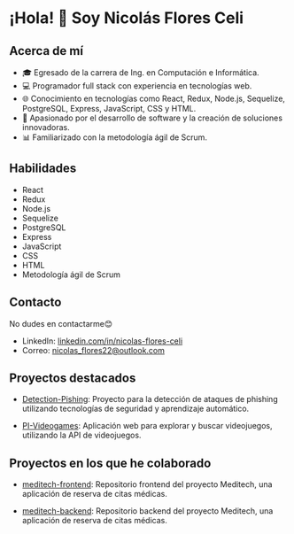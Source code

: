# ¡Hola! 👋 Soy Nicolás Flores Celi

## Acerca de mí
- 🎓 Egresado de la carrera de Ing. en Computación e Informática.
- 💻 Programador full stack con experiencia en tecnologías web.
- 🌐 Conocimiento en tecnologías como React, Redux, Node.js, Sequelize, PostgreSQL, Express, JavaScript, CSS y HTML.
- 🚀 Apasionado por el desarrollo de software y la creación de soluciones innovadoras.
- 📊 Familiarizado con la metodología ágil de Scrum.

## Habilidades
- React
- Redux
- Node.js
- Sequelize
- PostgreSQL
- Express
- JavaScript
- CSS
- HTML
- Metodología ágil de Scrum

## Contacto
No dudes en contactarme😊 
- LinkedIn: [linkedin.com/in/nicolas-flores-celi](https://www.linkedin.com/in/nicolas-flores-celi/)
- Correo: nicolas_flores22@outlook.com

## Proyectos destacados
- [Detection-Pishing](https://github.com/Nicolas-Flores-22/Detection-Pishing): Proyecto para la detección de ataques de phishing utilizando tecnologías de seguridad y aprendizaje automático.

- [PI-Videogames](https://github.com/Nicolas-Flores-22/PI-Videogames): Aplicación web para explorar y buscar videojuegos, utilizando la API de videojuegos.

## Proyectos en los que he colaborado
- [meditech-frontend](https://github.com/jacadev/meditech-frontend): Repositorio frontend del proyecto Meditech, una aplicación de reserva de citas médicas.

- [meditech-backend](https://github.com/jacadev/meditech-backend): Repositorio backend del proyecto Meditech, una aplicación de reserva de citas médicas.

